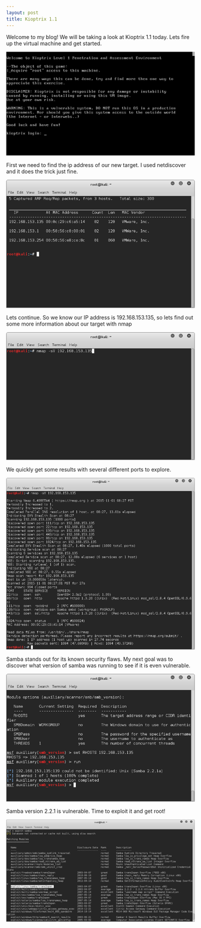 ```yaml
---
layout: post
title: Kioptrix 1.1
---
```

Welcome to my blog! We will be taking a look at Kioptrix 1.1 today. Lets fire up the virtual machine and get started.

![Image description](/images/kioptrixtitle.png)

First we need to find the ip address of our new target. I used netdiscover and it does the trick just fine.


![Image description](/images/Kioptrix1.1.1.png)

Lets continue. So we know our IP address is 192.168.153.135, so lets find out some more information about our target with nmap

![Image description](/images/Kioptrix1.1.2.png)

We quickly get some results with several different ports to explore.  

![Image description](/images/Kioptrix1.1.3.png)

Samba stands out for its known security flaws. My next goal was to discover what version of samba was running to see if it is even vulnerable. 

![Image description](/images/kioptrix1.1aux.png)

Samba version 2.2.1 is vulnerable. Time to exploit it and get root!

![Image description](/images/Kioptrix1.1.4.png)

